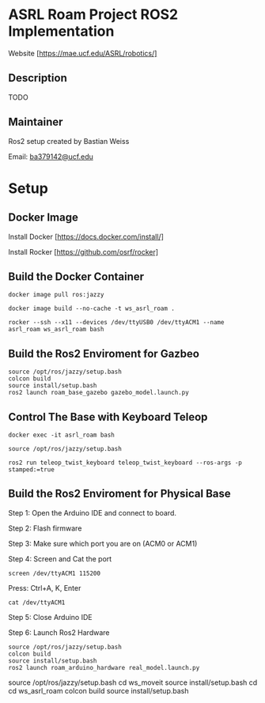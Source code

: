 # ASRL Roam Project ROS2 Implementation
Website [https://mae.ucf.edu/ASRL/robotics/]

## Description
TODO

## Maintainer
Ros2 setup created by Bastian Weiss

Email: ba379142@ucf.edu

# Setup
## Docker Image
Install Docker
[https://docs.docker.com/install/]

Install Rocker
[https://github.com/osrf/rocker]

## Build the Docker Container
```
docker image pull ros:jazzy
```
```
docker image build --no-cache -t ws_asrl_roam .
```
```
rocker --ssh --x11 --devices /dev/ttyUSB0 /dev/ttyACM1 --name asrl_roam ws_asrl_roam bash
```

## Build the Ros2 Enviroment for Gazbeo
```
source /opt/ros/jazzy/setup.bash
colcon build
source install/setup.bash
ros2 launch roam_base_gazebo gazebo_model.launch.py
```
## Control The Base with Keyboard Teleop
```
docker exec -it asrl_roam bash
```
```
source /opt/ros/jazzy/setup.bash
```
```
ros2 run teleop_twist_keyboard teleop_twist_keyboard --ros-args -p stamped:=true
```

## Build the Ros2 Enviroment for Physical Base

Step 1: Open the Arduino IDE and connect to board.

Step 2: Flash firmware

Step 3: Make sure which port you are on (ACM0 or ACM1)

Step 4: Screen and Cat the port
```
screen /dev/ttyACM1 115200
```
Press: Ctrl+A, K, Enter
```
cat /dev/ttyACM1
```
Step 5: Close Arduino IDE

Step 6: Launch Ros2 Hardware
```
source /opt/ros/jazzy/setup.bash
colcon build
source install/setup.bash
ros2 launch roam_arduino_hardware real_model.launch.py
```

source /opt/ros/jazzy/setup.bash
cd ws_moveit
source install/setup.bash
cd
cd ws_asrl_roam
colcon build
source install/setup.bash
